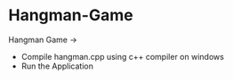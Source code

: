 # Hangman-Game

Hangman Game ->
- Compile hangman.cpp using c++ compiler on windows
- Run the Application

